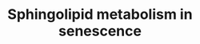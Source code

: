 ---
annotations:
- type: Pathway Ontology
  value: aging pathway
- type: Pathway Ontology
  value: sphingolipid metabolic pathway
authors:
- Eweitz
- TadeIdowu
- DKalbe
description: 'Sphingolipids, which include sphingomyelins, sphingosines and ceramides
  are bioactive bioactive molecules present in all eukaryotic cells, are important
  in regulating various aspects of cell biology, such as cell cycle, proliferation,
  and even senescence (Trayssac et al., 2018). Evidence shows that ceramide metabolism
  is deregulated in cellular senescence and can even induce it. (Venable et al., 2006).  Ceramides
  are thought to induce senescence in a p53 dependent and independent manner by hypophosphorylated
  retinoblastoma protein (Lee et al., 2000; Dix 2018; Jeffries & Krupenko, 2018).
  Ceramides function both down- and upstream of p53 (Jeffries et al., 2018). p53 mediates
  the interference of the phosphorylation of retinoblastoma-like protein RBL1 and
  RBL through the cyclin-dependent kinase inhibitor p21 (Jeffries et & Krupenko, 2018).
  Additionally, p53 has been demonstrated to directly activate ceramide synthase.
  (Jeffries & Krupenko, 2018). Consequently, this implies a feedback mechanism between
  ceramides and the tumor suppressor.  Ceramide also interacts directly with human
  telomerase reverse transcriptase (hTERT) by inhibiting it, therefore causing telomere
  instability (Hannun & Obeid, 2002; Deevska et al., 2021).   Ceramides activate protein
  phosphatase 1 and 2A (PP1 and PP2A), which increases the levels of p21 (Trayssac
  et al., 2018). This then inhibits the cyclin dependent kinase 2 (CDK2) and CDK4.
  As a consequence, the retinoblastoma protein is hypophosphorylated and induces senescence
  (Lee et al., 2000; Dix 2018). The hypophosphorylated retinoblastoma protein leads
  to the inhibition of E2F (Dix, 2018; Jeffries & Krupenko, 2018). This group of genes
  is normally responsible for cell proliferation and therefore their inhibition causes
  senescence (Dix 2018). In addition to that, PP1 and PP2A directly interfere with
  Rb by dephosphorylating it (Dix 2018). These two phosphatases also inhibit the mTOR
  pathway that is associated with cell proliferation (Millner & Atilla-Gokcumen, 2020).  Sphingosine-1-phosphate
  (S1P) is thought to induce cell proliferation and migration by binding to S1PR1
  and S1PR5. This is downregulated in senescence (Trayssac et al., 2018). In cellular
  senescence, S1P has been shown to be depleted as a result of a downregulation of
  sphingosine kinase 1 (SPHK1), induced by p53. The downregulation of SK1 is thought
  to be due to its degradation induced by p53 (Kim et al., 2019). Moreover, S1P has
  hTERT as a direct target and promotes its stability (Magali et al., 2021). Furthermore,
  there is an increase in S1P binding to the S1P receptor 2 (S1PR2), which has been
  associated with the release of pro-inflammatory cytokines and therefore the SASP.
  S1P is also thought to inhibit ceramide synthase 2 (CERS2), which catalyzes the
  conversion of sphingosine into ceramide (Magali et al., 2021).   Sphingosine is
  increased in senescence cells by the increase of S1P-phopshatase (SGPP1) and the
  increase in acid ceramidase ASAH-1 SGPP1 catalyzes the conversion of S1P to sphingosine,
  while ASAH-1 catalyzes the conversion of ceramide to sphingosine (Munk et al., 2021;
  Kim et al., 2019). This causes the dephosphorylation of retinoblastoma protein,
  which further causes senescence (Trayssac et al., 2018).  Ceramide can be synthesized
  de novo starting with the conversion of palmitoyl-CoA and serine to 3-ketodihydrosphingosine.
  Upregulation of ceramide synthase 4 (CERS4), which converts dihydro-sphingosine
  into dihydro-ceramide. CERS4 has been thought to be a key enzyme in two types of
  senescence: OIS and replicative senescence, by mediating its effects through the
  PP1-Rb-E2F axis (Dix, 2018)  Galactosidase β1 (GLB1) and in glucosylceramidase (GBA),
  which catalyze the conversion of lactosylceramide to glucosylceramide and the conversion
  of glucosylceramide to ceramide, respectively, are upregulated in cellular senescence.
  Additionally, there is a decrease in glucosylceramidase synthase, which catalyzes
  the formation of glucosylceramide from ceramide (Flor et al., 2017).  Activation
  of p53, due to DNA damage, leads to an increase of neutral sphingomyelinase 2 (nSMase
  2) (Deevska et al., 2021; Jeffries & Krupenko, 2018). Moreover, it has been noted
  that in senescent cells, there are elevated levels of neutral sphingomyelinases
  ( Millner & Atilla-Gokcumen, 2020). These enzymes catalyze the conversion of sphingomyelin
  to ceramide (Gey & Seeger, 2013).  Elevated ceramide levels result in elevated diacylglycerol
  (DAG) levels (Deevska et al., 2021). These two lipids are linked by sphingomyelin
  synthase 2 (SGMS2). SGMS2 catalyzes the transfer of a phosphorycholine group from
  phosphatidylcholine to ceramide, yielding sphingomyelin and DAG.  In cellular senescence,
  SMS was found to be overexpressed. This caused an increase in DAG which caused the
  chronic activation of its downstream effectors. This causes the downregulation of
  protein kinase C α and β (PKCα and β) via the prolonged activation of phospholipase
  C. The consequences of this is the activation of p53 and p38, leading to SASP and
  senescence (Deevska et al., 2021).'
last-edited: 2021-06-30
organisms:
- Homo sapiens
redirect_from:
- /index.php/Pathway:WP5121
- /instance/WP5121
schema-jsonld:
- '@context': https://schema.org/
  '@id': https://wikipathways.github.io/pathways/WP5121.html
  '@type': Dataset
  creator:
    '@type': Organization
    name: WikiPathways
  description: 'Sphingolipids, which include sphingomyelins, sphingosines and ceramides
    are bioactive bioactive molecules present in all eukaryotic cells, are important
    in regulating various aspects of cell biology, such as cell cycle, proliferation,
    and even senescence (Trayssac et al., 2018). Evidence shows that ceramide metabolism
    is deregulated in cellular senescence and can even induce it. (Venable et al.,
    2006).  Ceramides are thought to induce senescence in a p53 dependent and independent
    manner by hypophosphorylated retinoblastoma protein (Lee et al., 2000; Dix 2018;
    Jeffries & Krupenko, 2018). Ceramides function both down- and upstream of p53
    (Jeffries et al., 2018). p53 mediates the interference of the phosphorylation
    of retinoblastoma-like protein RBL1 and RBL through the cyclin-dependent kinase
    inhibitor p21 (Jeffries et & Krupenko, 2018). Additionally, p53 has been demonstrated
    to directly activate ceramide synthase. (Jeffries & Krupenko, 2018). Consequently,
    this implies a feedback mechanism between ceramides and the tumor suppressor.  Ceramide
    also interacts directly with human telomerase reverse transcriptase (hTERT) by
    inhibiting it, therefore causing telomere instability (Hannun & Obeid, 2002; Deevska
    et al., 2021).   Ceramides activate protein phosphatase 1 and 2A (PP1 and PP2A),
    which increases the levels of p21 (Trayssac et al., 2018). This then inhibits
    the cyclin dependent kinase 2 (CDK2) and CDK4. As a consequence, the retinoblastoma
    protein is hypophosphorylated and induces senescence (Lee et al., 2000; Dix 2018).
    The hypophosphorylated retinoblastoma protein leads to the inhibition of E2F (Dix,
    2018; Jeffries & Krupenko, 2018). This group of genes is normally responsible
    for cell proliferation and therefore their inhibition causes senescence (Dix 2018).
    In addition to that, PP1 and PP2A directly interfere with Rb by dephosphorylating
    it (Dix 2018). These two phosphatases also inhibit the mTOR pathway that is associated
    with cell proliferation (Millner & Atilla-Gokcumen, 2020).  Sphingosine-1-phosphate
    (S1P) is thought to induce cell proliferation and migration by binding to S1PR1
    and S1PR5. This is downregulated in senescence (Trayssac et al., 2018). In cellular
    senescence, S1P has been shown to be depleted as a result of a downregulation
    of sphingosine kinase 1 (SPHK1), induced by p53. The downregulation of SK1 is
    thought to be due to its degradation induced by p53 (Kim et al., 2019). Moreover,
    S1P has hTERT as a direct target and promotes its stability (Magali et al., 2021).
    Furthermore, there is an increase in S1P binding to the S1P receptor 2 (S1PR2),
    which has been associated with the release of pro-inflammatory cytokines and therefore
    the SASP. S1P is also thought to inhibit ceramide synthase 2 (CERS2), which catalyzes
    the conversion of sphingosine into ceramide (Magali et al., 2021).   Sphingosine
    is increased in senescence cells by the increase of S1P-phopshatase (SGPP1) and
    the increase in acid ceramidase ASAH-1 SGPP1 catalyzes the conversion of S1P to
    sphingosine, while ASAH-1 catalyzes the conversion of ceramide to sphingosine
    (Munk et al., 2021; Kim et al., 2019). This causes the dephosphorylation of retinoblastoma
    protein, which further causes senescence (Trayssac et al., 2018).  Ceramide can
    be synthesized de novo starting with the conversion of palmitoyl-CoA and serine
    to 3-ketodihydrosphingosine. Upregulation of ceramide synthase 4 (CERS4), which
    converts dihydro-sphingosine into dihydro-ceramide. CERS4 has been thought to
    be a key enzyme in two types of senescence: OIS and replicative senescence, by
    mediating its effects through the PP1-Rb-E2F axis (Dix, 2018)  Galactosidase β1
    (GLB1) and in glucosylceramidase (GBA), which catalyze the conversion of lactosylceramide
    to glucosylceramide and the conversion of glucosylceramide to ceramide, respectively,
    are upregulated in cellular senescence. Additionally, there is a decrease in glucosylceramidase
    synthase, which catalyzes the formation of glucosylceramide from ceramide (Flor
    et al., 2017).  Activation of p53, due to DNA damage, leads to an increase of
    neutral sphingomyelinase 2 (nSMase 2) (Deevska et al., 2021; Jeffries & Krupenko,
    2018). Moreover, it has been noted that in senescent cells, there are elevated
    levels of neutral sphingomyelinases ( Millner & Atilla-Gokcumen, 2020). These
    enzymes catalyze the conversion of sphingomyelin to ceramide (Gey & Seeger, 2013).  Elevated
    ceramide levels result in elevated diacylglycerol (DAG) levels (Deevska et al.,
    2021). These two lipids are linked by sphingomyelin synthase 2 (SGMS2). SGMS2
    catalyzes the transfer of a phosphorycholine group from phosphatidylcholine to
    ceramide, yielding sphingomyelin and DAG.  In cellular senescence, SMS was found
    to be overexpressed. This caused an increase in DAG which caused the chronic activation
    of its downstream effectors. This causes the downregulation of protein kinase
    C α and β (PKCα and β) via the prolonged activation of phospholipase C. The consequences
    of this is the activation of p53 and p38, leading to SASP and senescence (Deevska
    et al., 2021).'
  keywords:
  - RB1
  - Glucosylceramidase
  - Phosphatidylcholines
  - Neutral sphingomyelinase 2
  - ASAH1
  - Palmitoyl-CoA
  - Sphingosine-1-phosphate
  - S1PR2
  - GLB1
  - Dihydroceramides
  - S1PR5
  - MAPK1
  - lactosylceramide
  - 'Sphingosine '
  - SGMS2
  - P38
  - Protein kinase C alpha type
  - CERS4
  - Serine palmitoyltransferase 1
  - CDK2
  - p21
  - 'p53 '
  - 3-ketodihydrosphingosine reductase
  - E2F1
  - SPHK1
  - 3-ketodihydrosphingosine
  - Oncogene induced senescence
  - Protein kinase C beta type
  - Telomerase reverse transcriptase
  - ceramides
  - diacylglycerols
  - CERS2
  - serine
  - S1PR1
  - DEGS1
  - sphingomyelins
  - SASP
  - PP1
  - Ceramide glucosyltransferase
  - C18-dihydrosphingosine
  - NF-κB
  - PLC
  - Senescence
  - MTOR
  - PP2
  - CDK4
  - Glucosylceramide
  - SGPP1
  license: CC0
  name: Sphingolipid metabolism in senescence
seo: CreativeWork
title: Sphingolipid metabolism in senescence
wpid: WP5121
---